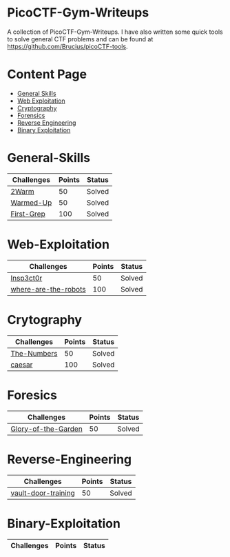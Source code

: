 # PicoCTF-Gym-Writeups

A collection of PicoCTF-Gym-Writeups. I have also written some quick tools to solve general CTF problems and can be found at https://github.com/Brucius/picoCTF-tools.

# Content Page

* [General Skills](https://github.com/Brucius/PicoCTF-Gym-Writeup#general-skills)
* [Web Exploitation](https://github.com/Brucius/PicoCTF-Gym-Writeup#web-exploitation)
* [Cryptography](https://github.com/Brucius/PicoCTF-Gym-Writeup#crytography)
* [Forensics](https://github.com/Brucius/PicoCTF-Gym-Writeup#foresics)
* [Reverse Engineering](https://github.com/Brucius/PicoCTF-Gym-Writeup#reverse-engineering)
* [Binary Exploitation](https://github.com/Brucius/PicoCTF-Gym-Writeup#binary-exploitation)

# General-Skills
Challenges | Points | Status
---------- | ------ | ------
[2Warm](General-Skills/2-warm.md) | 50 | Solved
[Warmed-Up](General-Skills/Warmed-up.md) | 50 | Solved
[First-Grep](General-Skills/First-grep.md) | 100 | Solved

# Web-Exploitation
Challenges | Points | Status
---------- | ------ | ------
[Insp3ct0r](Web-Exploitation/Insp3ct0r.md) | 50 | Solved
[where-are-the-robots](Web-Exploitation/where-robots.md) | 100 | Solved

# Crytography
Challenges | Points | Status
---------- | ------ | ------
[The-Numbers](Cryptography/The-numbers.md) | 50 | Solved
[caesar](Cryptography/caesar.md) | 100 | Solved

# Foresics
Challenges | Points | Status
---------- | ------ | ------
[Glory-of-the-Garden](Forensics/glory-garden.md) | 50 | Solved

# Reverse-Engineering
Challenges | Points | Status
---------- | ------ | ------
[vault-door-training](Reverse-Engineering/vault-door.md) | 50 | Solved

# Binary-Exploitation
Challenges | Points | Status
---------- | ------ | ------

